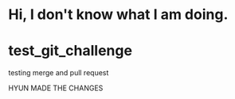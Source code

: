 # Hi, I don't know what I am doing. 

# test_git_challenge
testing merge and pull request

HYUN MADE THE CHANGES
